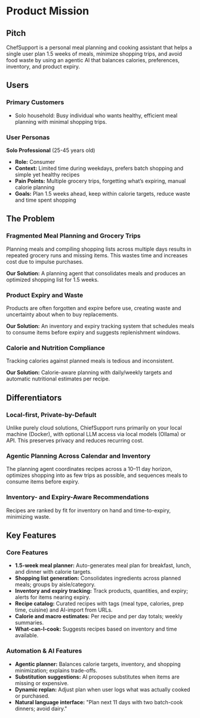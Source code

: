 # Product Mission

## Pitch

ChefSupport is a personal meal planning and cooking assistant that helps a single user plan 1.5 weeks of meals, minimize shopping trips, and avoid food waste by using an agentic AI that balances calories, preferences, inventory, and product expiry.

## Users

### Primary Customers

- Solo household: Busy individual who wants healthy, efficient meal planning with minimal shopping trips.

### User Personas

**Solo Professional** (25-45 years old)
- **Role:** Consumer
- **Context:** Limited time during weekdays, prefers batch shopping and simple yet healthy recipes
- **Pain Points:** Multiple grocery trips, forgetting what’s expiring, manual calorie planning
- **Goals:** Plan 1.5 weeks ahead, keep within calorie targets, reduce waste and time spent shopping

## The Problem

### Fragmented Meal Planning and Grocery Trips
Planning meals and compiling shopping lists across multiple days results in repeated grocery runs and missing items. This wastes time and increases cost due to impulse purchases.

**Our Solution:** A planning agent that consolidates meals and produces an optimized shopping list for 1.5 weeks.

### Product Expiry and Waste
Products are often forgotten and expire before use, creating waste and uncertainty about when to buy replacements.

**Our Solution:** An inventory and expiry tracking system that schedules meals to consume items before expiry and suggests replenishment windows.

### Calorie and Nutrition Compliance
Tracking calories against planned meals is tedious and inconsistent.

**Our Solution:** Calorie-aware planning with daily/weekly targets and automatic nutritional estimates per recipe.

## Differentiators

### Local-first, Private-by-Default
Unlike purely cloud solutions, ChiefSupport runs primarily on your local machine (Docker), with optional LLM access via local models (Ollama) or API. This preserves privacy and reduces recurring cost.

### Agentic Planning Across Calendar and Inventory
The planning agent coordinates recipes across a 10–11 day horizon, optimizes shopping into as few trips as possible, and sequences meals to consume items before expiry.

### Inventory- and Expiry-Aware Recommendations
Recipes are ranked by fit for inventory on hand and time-to-expiry, minimizing waste.

## Key Features

### Core Features

- **1.5-week meal planner:** Auto-generates meal plan for breakfast, lunch, and dinner with calorie targets.
- **Shopping list generation:** Consolidates ingredients across planned meals; groups by aisle/category.
- **Inventory and expiry tracking:** Track products, quantities, and expiry; alerts for items nearing expiry.
- **Recipe catalog:** Curated recipes with tags (meal type, calories, prep time, cuisine) and AI-import from URLs.
- **Calorie and macro estimates:** Per recipe and per day totals; weekly summaries.
- **What-can-I-cook:** Suggests recipes based on inventory and time available.

### Automation & AI Features

- **Agentic planner:** Balances calorie targets, inventory, and shopping minimization; explains trade-offs.
- **Substitution suggestions:** AI proposes substitutes when items are missing or expensive.
- **Dynamic replan:** Adjust plan when user logs what was actually cooked or purchased.
- **Natural language interface:** "Plan next 11 days with two batch-cook dinners; avoid dairy."


